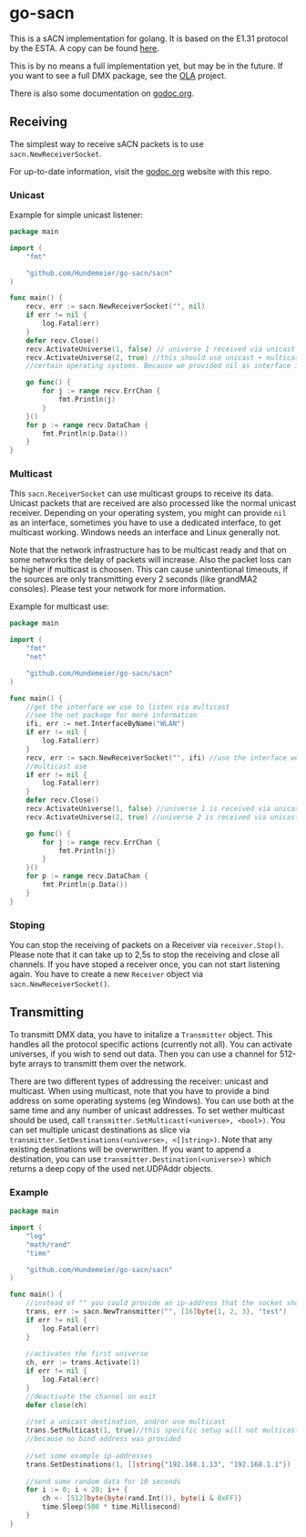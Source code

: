 # go-sacn
This is a sACN implementation for golang. It is based on the E1.31 protocol by the ESTA. 
A copy can be found [here][e1.31].

This is by no means a full implementation yet, but may be in the future.
If you want to see a full DMX package, see the 
[OLA](http://opendmx.net/index.php/Open_Lighting_Architecture) project.

There is also some documentation on [godoc.org](https://godoc.org/github.com/Hundemeier/go-sacn/sacn).

## Receiving

The simplest way to receive sACN packets is to use `sacn.NewReceiverSocket`.

For up-to-date information, visit the 
[godoc.org](https://godoc.org/github.com/Hundemeier/go-sacn/sacn) website with this repo.


### Unicast

Example for simple unicast listener:
``` go
package main

import (
	"fmt"

	"github.com/Hundemeier/go-sacn/sacn"
)

func main() {
	recv, err := sacn.NewReceiverSocket("", nil)
	if err != nil {
		log.Fatal(err)
	}
	defer recv.Close()
	recv.ActivateUniverse(1, false) // universe 1 received via unicast
	recv.ActivateUniverse(2, true) //this should use unicast + multicast, but this will only work on
	//certain operating systems. Because we provided nil as interface in the constructor.

	go func() {
		for j := range recv.ErrChan {
			fmt.Println(j)
		}
	}()
	for p := range recv.DataChan {
		fmt.Println(p.Data())
	}
}
```

### Multicast

This `sacn.ReceiverSocket` can use multicast groups to receive its data. Unicast packets that are received
are also processed like the normal unicast receiver. Depending on your operating system, you might can 
provide `nil` as an interface, sometimes you have to use a dedicated interface, to get multicast working.
Windows needs an interface and Linux generally not.

Note that the network infrastructure has to be multicast ready and that on some networks the delay of 
packets will increase. Also the packet loss can be higher if multicast is choosen. This can cause 
unintentional timeouts, if the sources are only transmitting every 2 seconds (like grandMA2 consoles).
Please test your network for more information.

Example for multicast use:
``` go
package main

import (
	"fmt"
	"net"

	"github.com/Hundemeier/go-sacn/sacn"
)

func main() {
	//get the interface we use to listen via multicast
	//see the net package for more information
	ifi, err := net.InterfaceByName("WLAN")
	if err != nil {
		log.Fatal(err)
	}
	recv, err := sacn.NewReceiverSocket("", ifi) //use the interface we searched for as interface for
	//multicast use
	if err != nil {
		log.Fatal(err)
	}
	defer recv.Close()
	recv.ActivateUniverse(1, false) //universe 1 is received via unicast
	recv.ActivateUniverse(2, true) //universe 2 is received via unicast + multicast

	go func() {
		for j := range recv.ErrChan {
			fmt.Println(j)
		}
	}()
	for p := range recv.DataChan {
		fmt.Println(p.Data())
	}
}

```

### Stoping

You can stop the receiving of packets on a Receiver via `receiver.Stop()`. 
Please note that it can take up to 2,5s to stop the receiving and close all channels.
If you have stoped a receiver once, you can not start listening again. You have to create a 
new `Receiver` object via `sacn.NewReceiverSocket()`.

## Transmitting

To transmitt DMX data, you have to initalize a `Transmitter` object. This handles all the protocol 
specific actions (currently not all). You can activate universes, if you wish to send out data. 
Then you can use a channel for 512-byte arrays to transmitt them over the network.

There are two different types of addressing the receiver: unicast and multicast. 
When using multicast, note that you have to provide a bind address on some operating systems 
(eg Windows). You can use both at the same time and any number of unicast addresses.
To set wether multicast should be used, call `transmitter.SetMulticast(<universe>, <bool>)`.
You can set multiple unicast destinations as slice via 
`transmitter.SetDestinations(<universe>, <[]string>)`. 
Note that any existing destinations will be overwritten. If you want to append a destination, you 
can use `transmitter.Destination(<universe>)` which returns a deep copy of the used net.UDPAddr
objects.

### Example

```go
package main

import (
	"log"
	"math/rand"
	"time"

	"github.com/Hundemeier/go-sacn/sacn"
)

func main() {
	//instead of "" you could provide an ip-address that the socket should bind to
	trans, err := sacn.NewTransmitter("", [16]byte{1, 2, 3}, "test")
	if err != nil {
		log.Fatal(err)
	}
	
	//activates the first universe
	ch, err := trans.Activate(1)
	if err != nil {
		log.Fatal(err)
	}
	//deactivate the channel on exit
	defer close(ch)
	
	//set a unicast destination, and/or use multicast
	trans.SetMulticast(1, true)//this specific setup will not multicast on windows, 
	//because no bind address was provided
	
	//set some example ip-addresses
	trans.SetDestinations(1, []string{"192.168.1.13", "192.168.1.1"})
	
	//send some random data for 10 seconds
	for i := 0; i < 20; i++ {
		ch <- [512]byte{byte(rand.Int()), byte(i & 0xFF)}
		time.Sleep(500 * time.Millisecond)
	}
}
```





[e1.31]: http://tsp.esta.org/tsp/documents/docs/E1-31-2016.pdf